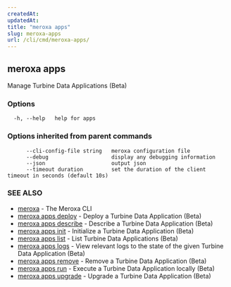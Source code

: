 ```yaml
---
createdAt: 
updatedAt: 
title: "meroxa apps"
slug: meroxa-apps
url: /cli/cmd/meroxa-apps/
---
```

## meroxa apps

Manage Turbine Data Applications (Beta)

### Options

```
  -h, --help   help for apps
```

### Options inherited from parent commands

```
      --cli-config-file string   meroxa configuration file
      --debug                    display any debugging information
      --json                     output json
      --timeout duration         set the duration of the client timeout in seconds (default 10s)
```

### SEE ALSO

* [meroxa](/cli/cmd/meroxa/)	 - The Meroxa CLI
* [meroxa apps deploy](/cli/cmd/meroxa-apps-deploy/)	 - Deploy a Turbine Data Application (Beta)
* [meroxa apps describe](/cli/cmd/meroxa-apps-describe/)	 - Describe a Turbine Data Application (Beta)
* [meroxa apps init](/cli/cmd/meroxa-apps-init/)	 - Initialize a Turbine Data Application (Beta)
* [meroxa apps list](/cli/cmd/meroxa-apps-list/)	 - List Turbine Data Applications (Beta)
* [meroxa apps logs](/cli/cmd/meroxa-apps-logs/)	 - View relevant logs to the state of the given Turbine Data Application (Beta)
* [meroxa apps remove](/cli/cmd/meroxa-apps-remove/)	 - Remove a Turbine Data Application (Beta)
* [meroxa apps run](/cli/cmd/meroxa-apps-run/)	 - Execute a Turbine Data Application locally (Beta)
* [meroxa apps upgrade](/cli/cmd/meroxa-apps-upgrade/)	 - Upgrade a Turbine Data Application (Beta)

